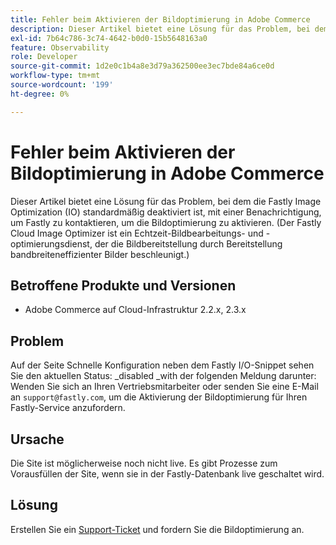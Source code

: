 ```yaml
---
title: Fehler beim Aktivieren der Bildoptimierung in Adobe Commerce
description: Dieser Artikel bietet eine Lösung für das Problem, bei dem die Fastly Image Optimization (IO) standardmäßig deaktiviert ist, mit einer Benachrichtigung, um Fastly zu kontaktieren, um die Bildoptimierung zu aktivieren. (Der Fastly Cloud Image Optimizer ist ein Echtzeit-Bildbearbeitungs- und -optimierungsdienst, der die Bildbereitstellung durch Bereitstellung bandbreiteneffizienter Bilder beschleunigt.)
exl-id: 7b64c786-3c74-4642-b0d0-15b5648163a0
feature: Observability
role: Developer
source-git-commit: 1d2e0c1b4a8e3d79a362500ee3ec7bde84a6ce0d
workflow-type: tm+mt
source-wordcount: '199'
ht-degree: 0%

---
```


# Fehler beim Aktivieren der Bildoptimierung in Adobe Commerce

Dieser Artikel bietet eine Lösung für das Problem, bei dem die Fastly Image Optimization (IO) standardmäßig deaktiviert ist, mit einer Benachrichtigung, um Fastly zu kontaktieren, um die Bildoptimierung zu aktivieren. (Der Fastly Cloud Image Optimizer ist ein Echtzeit-Bildbearbeitungs- und -optimierungsdienst, der die Bildbereitstellung durch Bereitstellung bandbreiteneffizienter Bilder beschleunigt.)

## Betroffene Produkte und Versionen

* Adobe Commerce auf Cloud-Infrastruktur 2.2.x, 2.3.x

## Problem

Auf der Seite Schnelle Konfiguration neben dem Fastly I/O-Snippet sehen Sie den aktuellen Status: \_disabled \_with der folgenden Meldung darunter: Wenden Sie sich an Ihren Vertriebsmitarbeiter oder senden Sie eine E-Mail an `support@fastly.com`, um die Aktivierung der Bildoptimierung für Ihren Fastly-Service anzufordern.

## Ursache

Die Site ist möglicherweise noch nicht live. Es gibt Prozesse zum Vorausfüllen der Site, wenn sie in der Fastly-Datenbank live geschaltet wird.

## Lösung

Erstellen Sie ein [Support-Ticket](/help/help-center-guide/help-center/magento-help-center-user-guide.md#submit-ticket) und fordern Sie die Bildoptimierung an.
